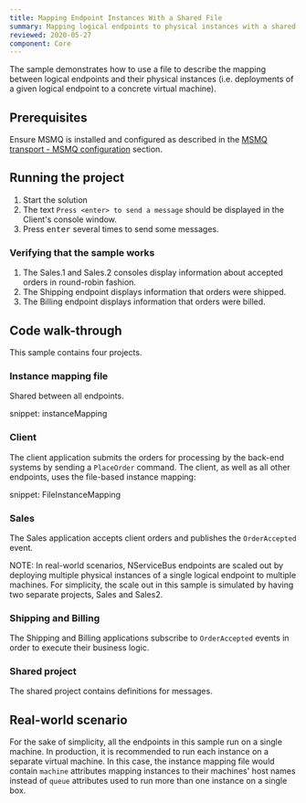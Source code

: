 ```yaml
---
title: Mapping Endpoint Instances With a Shared File
summary: Mapping logical endpoints to physical instances with a shared file
reviewed: 2020-05-27
component: Core
---
```


The sample demonstrates how to use a file to describe the mapping between logical endpoints and their physical instances (i.e. deployments of a given logical endpoint to a concrete virtual machine).


## Prerequisites

Ensure MSMQ is installed and configured as described in the [MSMQ transport - MSMQ configuration](/transports/msmq/#msmq-configuration) section.


## Running the project

 1. Start the solution
 1. The text `Press <enter> to send a message` should be displayed in the Client's console window.
 1. Press <kbd>enter</kbd> several times to send some messages.


### Verifying that the sample works 

 1. The Sales.1 and Sales.2 consoles display information about accepted orders in round-robin fashion.
 1. The Shipping endpoint displays information that orders were shipped.
 1. The Billing endpoint displays information that orders were billed.


## Code walk-through

This sample contains four projects.


### Instance mapping file

Shared between all endpoints.

snippet: instanceMapping


### Client

The client application submits the orders for processing by the back-end systems by sending a `PlaceOrder` command. The client, as well as all other endpoints, uses the file-based instance mapping:

snippet: FileInstanceMapping


### Sales

The Sales application accepts client orders and publishes the `OrderAccepted` event.

NOTE: In real-world scenarios, NServiceBus endpoints are scaled out by deploying multiple physical instances of a single logical endpoint to multiple machines. For simplicity, the scale out in this sample is simulated by having two separate projects, Sales and Sales2.


### Shipping and Billing

The Shipping and Billing applications subscribe to `OrderAccepted` events in order to execute their business logic.


### Shared project

The shared project contains definitions for messages.


## Real-world scenario

For the sake of simplicity, all the endpoints in this sample run on a single machine. In production, it is recommended to run each instance on a separate virtual machine. In this case, the instance mapping file would contain `machine` attributes mapping instances to their machines' host names instead of `queue` attributes used to run more than one instance on a single box.